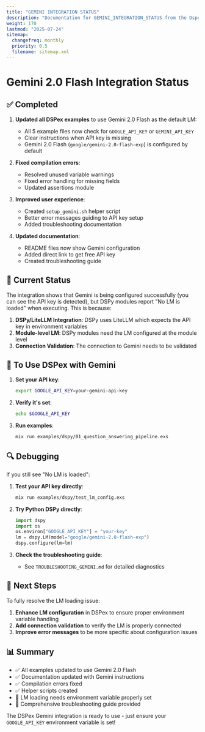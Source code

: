 ```yaml
---
title: "GEMINI INTEGRATION STATUS"
description: "Documentation for GEMINI_INTEGRATION_STATUS from the Dspex repository."
weight: 170
lastmod: "2025-07-24"
sitemap:
  changefreq: monthly
  priority: 0.5
  filename: sitemap.xml
---
```


# Gemini 2.0 Flash Integration Status

## ✅ Completed

1. **Updated all DSPex examples** to use Gemini 2.0 Flash as the default LM:
   - All 5 example files now check for `GOOGLE_API_KEY` or `GEMINI_API_KEY`
   - Clear instructions when API key is missing
   - Gemini 2.0 Flash (`google/gemini-2.0-flash-exp`) is configured by default

2. **Fixed compilation errors**:
   - Resolved unused variable warnings
   - Fixed error handling for missing fields
   - Updated assertions module

3. **Improved user experience**:
   - Created `setup_gemini.sh` helper script
   - Better error messages guiding to API key setup
   - Added troubleshooting documentation

4. **Updated documentation**:
   - README files now show Gemini configuration
   - Added direct link to get free API key
   - Created troubleshooting guide

## 🔄 Current Status

The integration shows that Gemini is being configured successfully (you can see the API key is detected), but DSPy modules report "No LM is loaded" when executing. This is because:

1. **DSPy/LiteLLM Integration**: DSPy uses LiteLLM which expects the API key in environment variables
2. **Module-level LM**: DSPy modules need the LM configured at the module level
3. **Connection Validation**: The connection to Gemini needs to be validated

## 📝 To Use DSPex with Gemini

1. **Set your API key**:
   ```bash
   export GOOGLE_API_KEY=your-gemini-api-key
   ```

2. **Verify it's set**:
   ```bash
   echo $GOOGLE_API_KEY
   ```

3. **Run examples**:
   ```bash
   mix run examples/dspy/01_question_answering_pipeline.exs
   ```

## 🔍 Debugging

If you still see "No LM is loaded":

1. **Test your API key directly**:
   ```bash
   mix run examples/dspy/test_lm_config.exs
   ```

2. **Try Python DSPy directly**:
   ```python
   import dspy
   import os
   os.environ["GOOGLE_API_KEY"] = "your-key"
   lm = dspy.LM(model="google/gemini-2.0-flash-exp")
   dspy.configure(lm=lm)
   ```

3. **Check the troubleshooting guide**:
   - See `TROUBLESHOOTING_GEMINI.md` for detailed diagnostics

## 🚀 Next Steps

To fully resolve the LM loading issue:

1. **Enhance LM configuration** in DSPex to ensure proper environment variable handling
2. **Add connection validation** to verify the LM is properly connected
3. **Improve error messages** to be more specific about configuration issues

## 📊 Summary

- ✅ All examples updated to use Gemini 2.0 Flash
- ✅ Documentation updated with Gemini instructions  
- ✅ Compilation errors fixed
- ✅ Helper scripts created
- 🔄 LM loading needs environment variable properly set
- 📝 Comprehensive troubleshooting guide provided

The DSPex Gemini integration is ready to use - just ensure your `GOOGLE_API_KEY` environment variable is set!
